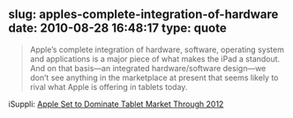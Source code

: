 slug: apples-complete-integration-of-hardware
date: 2010-08-28 16:48:17
type: quote
---

> Apple’s complete integration of hardware, software, operating system and applications is a major piece of what makes the iPad a standout. And on that basis—an integrated hardware/software design—we don’t see anything in the marketplace at present that seems likely to rival what Apple is offering in tablets today.

iSuppli: [Apple Set to Dominate Tablet Market Through 2012](http://www.isuppli.com/Display-Materials-and-Systems/News/Pages/Apple-Set-to-Dominate-Tablet-Market-Through.aspx)
